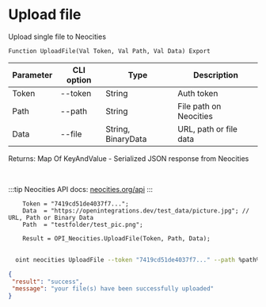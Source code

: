 ﻿---
sidebar_position: 1
---

# Upload file
 Upload single file to Neocities



`Function UploadFile(Val Token, Val Path, Val Data) Export`

  | Parameter | CLI option | Type | Description |
  |-|-|-|-|
  | Token | --token | String | Auth token |
  | Path | --path | String | File path on Neocities |
  | Data | --file | String, BinaryData | URL, path or file data |

  
  Returns:  Map Of KeyAndValue - Serialized JSON response from Neocities

<br/>

:::tip
Neocities API docs: [neocities.org/api](https://neocities.org/api)
:::
<br/>


```bsl title="Code example"
    Token = "7419cd51de4037f7...";
    Data  = "https://openintegrations.dev/test_data/picture.jpg"; // URL, Path or Binary Data
    Path  = "testfolder/test_pic.png";

    Result = OPI_Neocities.UploadFile(Token, Path, Data);
```



```sh title="CLI command example"
    
  oint neocities UploadFile --token "7419cd51de4037f7..." --path %path% --file "https://github.com/Bayselonarrend/OpenIntegrations/raw/main/service/test_data/picture.jpg"

```

```json title="Result"
{
 "result": "success",
 "message": "your file(s) have been successfully uploaded"
}
```
